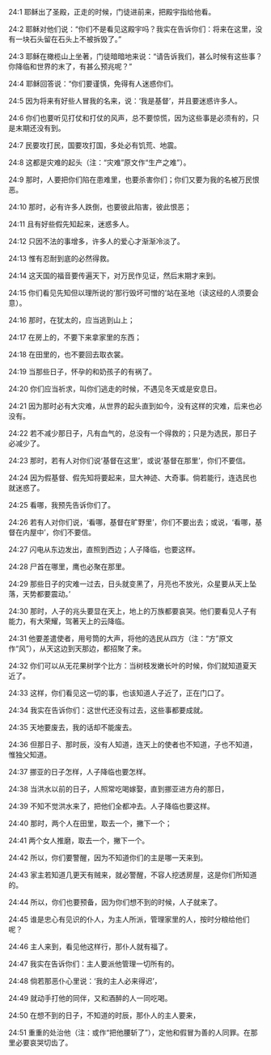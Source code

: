 <a id="1"></a>24:1  耶稣出了圣殿，正走的时候，门徒进前来，把殿宇指给他看。  

<a id="2"></a>24:2  耶稣对他们说：“你们不是看见这殿宇吗？我实在告诉你们：将来在这里，没有一块石头留在石头上不被拆毁了。”  

<a id="3"></a>24:3  耶稣在橄榄山上坐著，门徒暗暗地来说：“请告诉我们，甚么时候有这些事？你降临和世界的末了，有甚么预兆呢？”  

<a id="4"></a>24:4  耶稣回答说：“你们要谨慎，免得有人迷惑你们。  

<a id="5"></a>24:5  因为将来有好些人冒我的名来，说：‘我是基督’，并且要迷惑许多人。  

<a id="6"></a>24:6  你们也要听见打仗和打仗的风声，总不要惊慌，因为这些事是必须有的，只是末期还没有到。  

<a id="7"></a>24:7  民要攻打民，国要攻打国，多处必有饥荒、地震。  

<a id="8"></a>24:8  这都是灾难的起头（注：“灾难”原文作“生产之难”）。  

<a id="9"></a>24:9  那时，人要把你们陷在患难里，也要杀害你们；你们又要为我的名被万民恨恶。  

<a id="10"></a>24:10  那时，必有许多人跌倒，也要彼此陷害，彼此恨恶；  

<a id="11"></a>24:11  且有好些假先知起来，迷惑多人。  

<a id="12"></a>24:12  只因不法的事增多，许多人的爱心才渐渐冷淡了。  

<a id="13"></a>24:13  惟有忍耐到底的必然得救。  

<a id="14"></a>24:14  这天国的福音要传遍天下，对万民作见证，然后末期才来到。  

<a id="15"></a>24:15  你们看见先知但以理所说的‘那行毁坏可憎的’站在圣地（读这经的人须要会意）。  

<a id="16"></a>24:16  那时，在犹太的，应当逃到山上；  

<a id="17"></a>24:17  在房上的，不要下来拿家里的东西；  

<a id="18"></a>24:18  在田里的，也不要回去取衣裳。  

<a id="19"></a>24:19  当那些日子，怀孕的和奶孩子的有祸了。  

<a id="20"></a>24:20  你们应当祈求，叫你们逃走的时候，不遇见冬天或是安息日。  

<a id="21"></a>24:21  因为那时必有大灾难，从世界的起头直到如今，没有这样的灾难，后来也必没有。  

<a id="22"></a>24:22  若不减少那日子，凡有血气的，总没有一个得救的；只是为选民，那日子必减少了。  

<a id="23"></a>24:23  那时，若有人对你们说‘基督在这里’，或说‘基督在那里’，你们不要信。  

<a id="24"></a>24:24  因为假基督、假先知将要起来，显大神迹、大奇事。倘若能行，连选民也就迷惑了。  

<a id="25"></a>24:25  看哪，我预先告诉你们了。  

<a id="26"></a>24:26  若有人对你们说，‘看哪，基督在旷野里’，你们不要出去；或说，‘看哪，基督在内屋中’，你们不要信。  

<a id="27"></a>24:27  闪电从东边发出，直照到西边；人子降临，也要这样。  

<a id="28"></a>24:28  尸首在哪里，鹰也必聚在那里。  

<a id="29"></a>24:29  那些日子的灾难一过去，日头就变黑了，月亮也不放光，众星要从天上坠落，天势都要震动。’  

<a id="30"></a>24:30  那时，人子的兆头要显在天上，地上的万族都要哀哭。他们要看见人子有能力，有大荣耀，驾著天上的云降临。  

<a id="31"></a>24:31  他要差遣使者，用号筒的大声，将他的选民从四方（注：“方”原文作“风”），从天这边到天那边，都招聚了来。  

<a id="32"></a>24:32  你们可以从无花果树学个比方：当树枝发嫩长叶的时候，你们就知道夏天近了。  

<a id="33"></a>24:33  这样，你们看见这一切的事，也该知道人子近了，正在门口了。  

<a id="34"></a>24:34  我实在告诉你们：这世代还没有过去，这些事都要成就。  

<a id="35"></a>24:35  天地要废去，我的话却不能废去。  

<a id="36"></a>24:36  但那日子、那时辰，没有人知道，连天上的使者也不知道，子也不知道，惟独父知道。  

<a id="37"></a>24:37  挪亚的日子怎样，人子降临也要怎样。  

<a id="38"></a>24:38  当洪水以前的日子，人照常吃喝嫁娶，直到挪亚进方舟的那日，  

<a id="39"></a>24:39  不知不觉洪水来了，把他们全都冲去。人子降临也要这样。  

<a id="40"></a>24:40  那时，两个人在田里，取去一个，撇下一个；  

<a id="41"></a>24:41  两个女人推磨，取去一个，撇下一个。  

<a id="42"></a>24:42  所以，你们要警醒，因为不知道你们的主是哪一天来到。  

<a id="43"></a>24:43  家主若知道几更天有贼来，就必警醒，不容人挖透房屋，这是你们所知道的。  

<a id="44"></a>24:44  所以，你们也要预备，因为你们想不到的时候，人子就来了。  

<a id="45"></a>24:45  谁是忠心有见识的仆人，为主人所派，管理家里的人，按时分粮给他们呢？  

<a id="46"></a>24:46  主人来到，看见他这样行，那仆人就有福了。  

<a id="47"></a>24:47  我实在告诉你们：主人要派他管理一切所有的。  

<a id="48"></a>24:48  倘若那恶仆心里说：‘我的主人必来得迟’，  

<a id="49"></a>24:49  就动手打他的同伴，又和酒醉的人一同吃喝。  

<a id="50"></a>24:50  在想不到的日子，不知道的时辰，那仆人的主人要来，  

<a id="51"></a>24:51  重重的处治他（注：或作“把他腰斩了”），定他和假冒为善的人同罪。在那里必要哀哭切齿了。  
